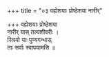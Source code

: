 +++
title = "०३ वह्येशयाः प्रोष्ठेशया नारीर्"

+++
वह्येशयाः प्रोष्ठेशया  
नारीर् यास् तल्पशीवरीः ।  
स्त्रियो याः पुण्यगन्धास्  
ताः सर्वाः स्वापयामसि ॥